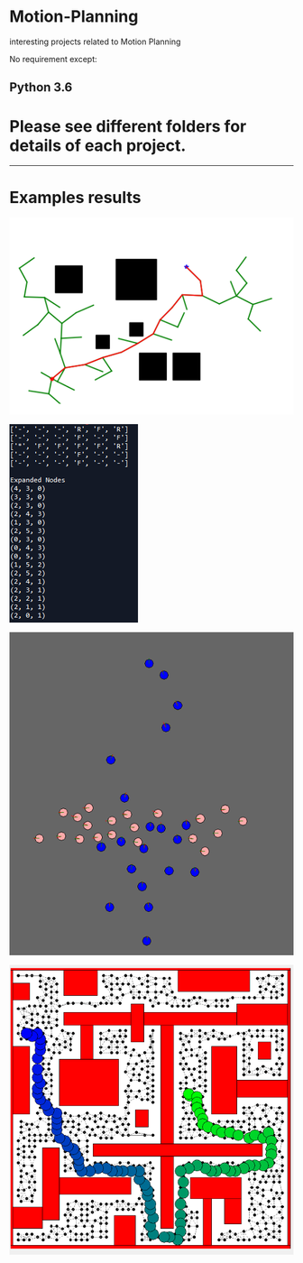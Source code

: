 # Motion-Planning

interesting projects related to Motion Planning

No requirement except:

Python 3.6
---

# Please see different folders for details of each project.

---
# Examples results

![image4](https://github.com/SidSong01/Motion-Planning/blob/master/RRT/RRT.png)

![image1](https://github.com/SidSong01/Motion-Planning/blob/master/Discrete%20Planning%20with%20Astar/example.png)

![image2](https://github.com/SidSong01/Motion-Planning/blob/master/Sampling-Based%20Local%20Navigation/example.png)

![image3](https://github.com/SidSong01/Motion-Planning/blob/master/Sampling-Based%20Navigation%20with%20PRM/example.png)
